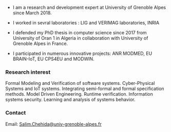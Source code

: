 

- I am a research and development expert at University of Grenoble Alpes since March 2018.

- I worked in sevral laboratories : LIG and VERIMAG laboratories, INRIA

- I defended my PhD thesis in computer science since 2017 from University of Oran 1 in Algeria in collaboration with University of Grenoble Alpes in France.

- I participated in numerous innovative projects: ANR MODMED, EU BRAIN-IoT, EU CPS4EU and MODWIN.



<!--
I am a postdoctoral researcher at [Verimag](https://www.verimag.fr), [University of Grenoble Alpes](https://www.univ-grenoble-alpes.fr/english/). 

### From April 2021, I am working on :

#### [CPS4EU](https://cps4eu.eu/) 
European project which aims to deal with technical problems as well as organizational problems of CPS (Cyber Physical Systems).

### I worked on :

#### [BRAIN-IoT](https://www.brain-iot.eu/) 
European project that aims at establishing a framework and methodology that supports smart autonomous and cooperative behaviors of populations of heterogeneous IoT platforms that are also closely interacting with Cyber-Physical systems (CPS). (From April 2019 to March 2021)

#### [MODMED](http://vasco.imag.fr/MODMED/MODMEDHome.html) 
ANR project that focus on analysis of execution traces of cyber-physical systems. (From March 2018 to April 2019)

I defended my [Ph.D.](https://theses.univ-oran1.dz/document/15201707t.pdf) in computer science on 2017 at University of Oran 1 (Algeria) in collaboration with University of Grenoble Alpes (France). 
-->

### Research interest 
Formal Modeling and Verification of software systems. 
Cyber-Physical Systems and IoT systems.
Integrating semi-formal and formal specification methods. 
Model Driven Engineering.
Runtime verification.
Information systems security.
Learning and analysis of systems behavior.  


### Contact 
Email: Salim.Chehida@univ-grenoble-alpes.fr


